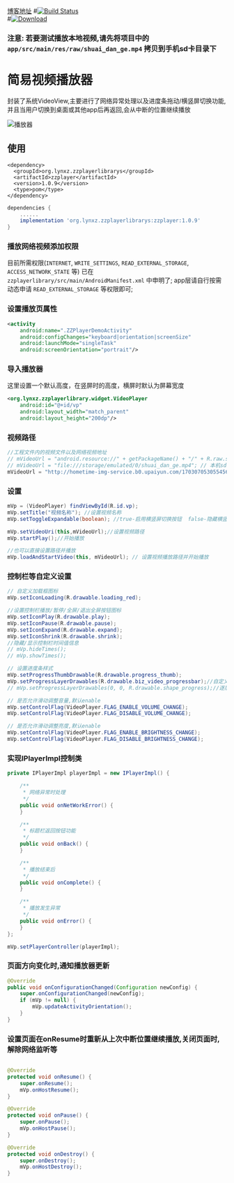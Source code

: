 [博客地址](https://juejin.im/post/5a433b236fb9a045293708be)
#[![Build Status](https://travis-ci.org/tyzlmjj/Codec.svg?branch=master)](https://travis-ci.org/tyzlmjj/Codec)	
#[![Download](https://api.bintray.com/packages/tyzlmjj/maven/codec/images/download.svg) ](https://bintray.com/tyzlmjj/maven/codec/view)


### 注意: 若要测试播放本地视频,请先将项目中的 `app/src/main/res/raw/shuai_dan_ge.mp4` 拷贝到手机sd卡目录下

# 简易视频播放器
封装了系统VideoView,主要进行了网络异常处理以及进度条拖动/横竖屏切换功能,
并且当用户切换到桌面或其他app后再返回,会从中断的位置继续播放


![播放器](https://github.com/lucid-lynxz/markdownPhotos/blob/master/zz_video_player/zz_video_player_01.gif?raw=true)

## 使用
```maven
<dependency>
  <groupId>org.lynxz.zzplayerlibrarys</groupId>
  <artifactId>zzplayer</artifactId>
  <version>1.0.9</version>
  <type>pom</type>
</dependency>
```

```gradle
dependencies {
    ......
    implementation 'org.lynxz.zzplayerlibrarys:zzplayer:1.0.9'
}
```

### 播放网络视频添加权限
目前所需权限(`INTERNET`, `WRITE_SETTINGS`, `READ_EXTERNAL_STORAGE`, `ACCESS_NETWORK_STATE` 等) 已在 `zzplayerlibrary/src/main/AndroidManifest.xml` 中申明了;
app层请自行按需动态申请  `READ_EXTERNAL_STORAGE` 等权限即可;

### 设置播放页属性
```xml
<activity
    android:name=".ZZPlayerDemoActivity"
    android:configChanges="keyboard|orientation|screenSize"
    android:launchMode="singleTask"
    android:screenOrientation="portrait"/>
```

### 导入播放器
这里设置一个默认高度，在竖屏时的高度，横屏时默认为屏幕宽度
```xml
<org.lynxz.zzplayerlibrary.widget.VideoPlayer
    android:id="@+id/vp"
    android:layout_width="match_parent"
    android:layout_height="200dp"/>
```

### 视频路径
```java
//工程文件内的视频文件以及网络视频地址
// mVideoUrl = "android.resource://" + getPackageName() + "/" + R.raw.shuai_dan_ge; // raw视频
// mVideoUrl = "file:///storage/emulated/0/shuai_dan_ge.mp4"; // 本机sd卡视频
mVideoUrl = "http://hometime-img-service.b0.upaiyun.com/1703070530554567833.mp4";
```

### 设置
```java
mVp = (VideoPlayer) findViewById(R.id.vp);
mVp.setTitle("视频名称"); //设置视频名称
mVp.setToggleExpandable(boolean); //true-启用横竖屏切换按钮  false-隐藏横竖屏切换韩流

mVp.setVideoUri(this,mVideoUrl);//设置视频路径
mVp.startPlay();//开始播放

//也可以直接设置路径并播放
mVp.loadAndStartVideo(this, mVideoUrl); // 设置视频播放路径并开始播放
```

### 控制栏等自定义设置
```java
// 自定义加载框图标
mVp.setIconLoading(R.drawable.loading_red);

//设置控制栏播放/暂停/全屏/退出全屏按钮图标
mVp.setIconPlay(R.drawable.play);
mVp.setIconPause(R.drawable.pause);
mVp.setIconExpand(R.drawable.expand);
mVp.setIconShrink(R.drawable.shrink);
//隐藏/显示控制栏时间值信息
// mVp.hideTimes();
// mVp.showTimes();

// 设置进度条样式
mVp.setProgressThumbDrawable(R.drawable.progress_thumb);
mVp.setProgressLayerDrawables(R.drawable.biz_video_progressbar);//自定义的layer-list
// mVp.setProgressLayerDrawables(0, 0, R.drawable.shape_progress);//逐层设置,0的话表示保持默认,具体请参考方法注释

// 是否允许滑动调整音量,默认enable
mVp.setControlFlag(VideoPlayer.FLAG_ENABLE_VOLUME_CHANGE);
mVp.setControlFlag(VideoPlayer.FLAG_DISABLE_VOLUME_CHANGE);

// 是否允许滑动调整亮度,默认enable
mVp.setControlFlag(VideoPlayer.FLAG_ENABLE_BRIGHTNESS_CHANGE);
mVp.setControlFlag(VideoPlayer.FLAG_DISABLE_BRIGHTNESS_CHANGE);
```

### 实现IPlayerImpl控制类
```java
private IPlayerImpl playerImpl = new IPlayerImpl() {

    /**
     * 网络异常时处理
     */
    public void onNetWorkError() {
    }

    /**
     * 标题栏返回按钮功能
     */
    public void onBack() {
    }

    /**
     * 播放结束后
     */
    public void onComplete() {
    }

    /**
     * 播放发生异常
     */
    public void onError() {
    }
};

mVp.setPlayerController(playerImpl);
```

### 页面方向变化时,通知播放器更新
```java
@Override
public void onConfigurationChanged(Configuration newConfig) {
    super.onConfigurationChanged(newConfig);
    if (mVp != null) {
        mVp.updateActivityOrientation();
    }
}
```

### 设置页面在onResume时重新从上次中断位置继续播放,关闭页面时,解除网络监听等
```java

@Override
protected void onResume() {
    super.onResume();
    mVp.onHostResume();
}

@Override
protected void onPause() {
    super.onPause();
    mVp.onHostPause();
}

@Override
protected void onDestroy() {
    super.onDestroy();
    mVp.onHostDestroy();
}
```